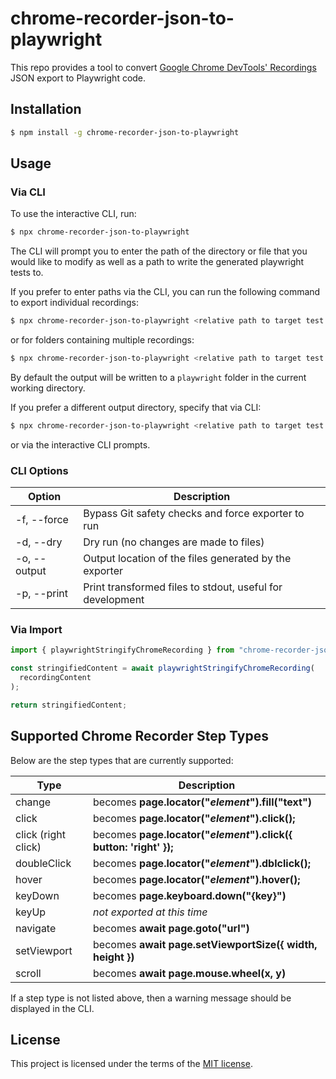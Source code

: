 # chrome-recorder-json-to-playwright

This repo provides a tool to convert [Google Chrome DevTools' Recordings](https://goo.gle/devtools-recorder) JSON export to Playwright code.

## Installation

```sh
$ npm install -g chrome-recorder-json-to-playwright
```

## Usage

### Via CLI

To use the interactive CLI, run:

```sh
$ npx chrome-recorder-json-to-playwright
```

The CLI will prompt you to enter the path of the directory or file that you would like to modify as well as a path to write the generated playwright tests to.

If you prefer to enter paths via the CLI, you can run the following command to export individual recordings:

```sh
$ npx chrome-recorder-json-to-playwright <relative path to target test file>
```

or for folders containing multiple recordings:

```sh
$ npx chrome-recorder-json-to-playwright <relative path to target test folder>/*.json
```

By default the output will be written to a `playwright` folder in the current working directory.

If you prefer a different output directory, specify that via CLI:

```sh
$ npx chrome-recorder-json-to-playwright <relative path to target test folder>/*.json --output=folder-name
```

or via the interactive CLI prompts.

### CLI Options

| Option       | Description                                               |
| ------------ | --------------------------------------------------------- |
| -f, --force  | Bypass Git safety checks and force exporter to run        |
| -d, --dry    | Dry run (no changes are made to files)                    |
| -o, --output | Output location of the files generated by the exporter    |
| -p, --print  | Print transformed files to stdout, useful for development |

### Via Import

```js
import { playwrightStringifyChromeRecording } from "chrome-recorder-json-to-playwright";

const stringifiedContent = await playwrightStringifyChromeRecording(
  recordingContent
);

return stringifiedContent;
```

## Supported Chrome Recorder Step Types

Below are the step types that are currently supported:

| Type                | Description                                                       |
| ------------------- | ----------------------------------------------------------------- |
| change              | becomes **page.locator("_element_").fill("text")**                |
| click               | becomes **page.locator("_element_").click();**                    |
| click (right click) | becomes **page.locator("_element_").click({ button: 'right' });** |
| doubleClick         | becomes **page.locator("_element_").dblclick();**                 |
| hover               | becomes **page.locator("_element_").hover();**                    |
| keyDown             | becomes **page.keyboard.down("{key}")**                           |
| keyUp               | _not exported at this time_                                       |
| navigate            | becomes **await page.goto("url")**                                |
| setViewport         | becomes **await page.setViewportSize({ width, height })**         |
| scroll              | becomes **await page.mouse.wheel(x, y)**                          |

If a step type is not listed above, then a warning message should be displayed in the CLI.

## License

This project is licensed under the terms of the [MIT license](/LICENSE).
